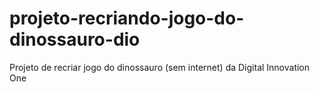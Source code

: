 # projeto-recriando-jogo-do-dinossauro-dio
Projeto de recriar jogo do dinossauro (sem internet) da Digital Innovation One
